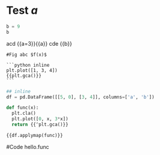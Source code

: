 # Test $a$

```python
b = 9
b
```

acd {{a=3}}{{a}} cde {{b}}

~~~
#Fig abc $f(x)$

```python inline
plt.plot([1, 3, 4])
{{plt.gca()}}
```
~~~

```python
## inline
df = pd.DataFrame([[5, 0], [3, 4]], columns=['a', 'b'])

def func(x):
  plt.cla()
  plt.plot([0, x, 3*x])
  return {{^plt.gca()}}

{{df.applymap(func)}}
```

#Code hello.func
